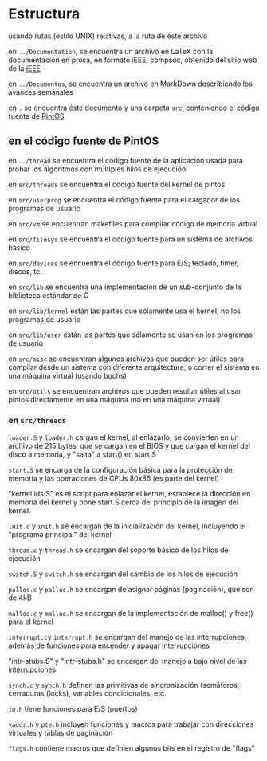 # Estructura

usando rutas (estilo UNIX) relativas, a la ruta de éste archivo

en `../Documentation`, se encuentra un archivo en LaTeX con la documentación en prosa, en formato iEEE, compsoc, obtenido del sitio web de la  [iEEE](https://www.ieee.org/publications_standards/publications/authors/author_templates.html)

en `../Documentos`, se encuentra un archivo en MarkDown describiendo los avances semanales

en `.` se encuentra éste documento y una carpeta `src`, conteniendo el código fuente de [PintOS](http://web.stanford.edu/class/cs140/projects/pintos/pintos.html)

## en el código fuente de PintOS

en `../thread` se encuentra el código fuente de la aplicación usada para probar los algoritmos con múltiples hilos de ejecución

en `src/threads` se encuentra el código fuente del kernel de pintos

en `src/userprog` se encuentra el código fuente para el cargador de los programas de usuario

en `src/vm` se encuentran makefiles para compilar código de memoria virtual

en `src/filesys` se encuentra el código fuente para un sistema de archivos básico

en `src/devices` se encuentra el código fuente para E/S; teclado, timer, discos, tc.

en `src/lib` se encuentra una implementación de un sub-conjunto de la biblioteca estándar de C

en `src/lib/kernel` están las partes que sólamente usa el kernel, no los programas de usuario

en `src/lib/user` están las partes que sólamente se usan en los programas de usuario

en `src/misc` se encuentran algunos archivos que pueden ser útiles para compilar desde un sistema con diferente arquitectura, o correr el sistema en una máquina virtual (usando bochs)

en `src/utils` se encuentran archivos que pueden resultar útiles al usar pintos directamente en una máquina (no en una máquina virtual)

### en `src/threads`

`loader.S` y `loader.h` cargan el kernel, al enlazarlo, se convierten en un archivo de 215 bytes, que se cargan en el BIOS y que cargan el kernel del disco a memoria, y "salta" a start() en start.S

`start.S` se encarga de la configuración básica para la protección de memoria y las operaciones de CPUs 80x86 (es parte del kernel)

"kernel.lds.S" es el script para enlazar el kernel, establece la dirección en memoria del kernel y pone start.S cerca del principio de la imagen del kernel.

`init.c` y `init.h` se encargan de la inicialización del kernel, incluyendo el "programa principal" del kernel

`thread.c` y `thread.h` se encargan del soporte básico de los hilos de ejecución

`switch.S` y `switch.h` se encargan del cambio de los hilos de ejecución

`palloc.c` y `palloc.h` se encargan de asignar páginas (paginación), que son de 4kB

`malloc.c` y `malloc.h` se encargan de la implementación de malloc() y free() para el kernel

`interrupt.c`y `interrupt.h` se encargan del manejo de las interrupciones, además de funciones para encender y apagar interrupciones

"intr-stubs.S" y "intr-stubs.h" se encargan del manejo a bajo nivel de las interrupciones

`synch.c` y `synch.h` definen las primitivas de sincronización (semáforos, cerraduras (locks), variables condicionales, etc.

`io.h` tiene funciones para E/S (puertos)

`vaddr.h` y `pte.h` incluyen funciones y macros para trabajar con direcciones virtuales y tablas de paginación

`flags.h` contiene macros que definien algunos bits en el registro de "flags"